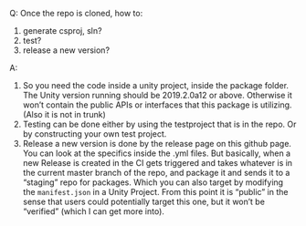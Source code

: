 Q: Once the repo is cloned, how to:
1. generate csproj, sln?
2. test?
3. release a new version?

A:
1. So you need the code inside a unity project, inside the package folder. The Unity version running should be 2019.2.0a12 or above. Otherwise it won’t contain the public APIs or interfaces that this package is utilizing. (Also it is not in trunk)
2. Testing can be done either by using the testproject that is in the repo. Or by constructing your own test project.
3. Release a new version is done by the release page on this github page. You can look at the specifics inside the .yml files. But basically, when a new Release is created in the CI gets triggered and takes whatever is in the current master branch of the repo, and package it and sends it to a “staging” repo for packages. Which you can also target by modifying the `manifest.json` in a Unity Project.
From this point it is “public” in the sense that users could potentially target this one, but it won’t be “verified” (which I can get more into).

